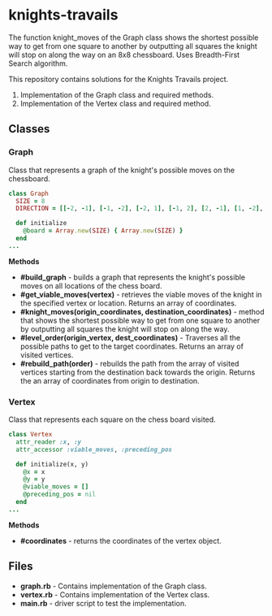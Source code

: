 # knights-travails

The function knight_moves of the Graph class shows the shortest possible way to get from one square to 
another by outputting all squares the knight will stop on along the way on
an 8x8 chessboard. Uses Breadth-First Search algorithm.

This repository contains solutions for the Knights Travails project.
1. Implementation of the Graph class and required methods.
2. Implementation of the Vertex class and required method.

## Classes

### Graph
Class that represents a graph of the knight's possible moves on the chessboard.
```ruby
class Graph
  SIZE = 8
  DIRECTION = [[-2, -1], [-1, -2], [-2, 1], [-1, 2], [2, -1], [1, -2], [2, 1], [1, 2]]

  def initialize
    @board = Array.new(SIZE) { Array.new(SIZE) }
  end
...
```
**Methods**
- **#build_graph** - builds a graph that represents the knight's possible moves on all locations of the chess board.
- **#get_viable_moves(vertex)** - retrieves the viable moves of the knight in the specified vertex or location.
  Returns an array of coordinates.
- **#knight_moves(origin_coordinates, destination_coordinates)** - method that shows the shortest possible way to get from one square to another
  by outputting all squares the knight will stop on along the way.
- **#level_order(origin_vertex, dest_coordinates)** - Traverses all the possible paths to get to the target coordinates. Returns an array of visited
  vertices.
- **#rebuild_path(order)** - rebuilds the path from the array of visited vertices starting from the destination back towards the origin. Returns
  the an array of coordinates from origin to destination.

### Vertex
Class that represents each square on the chess board visited.
```ruby
class Vertex
  attr_reader :x, :y
  attr_accessor :viable_moves, :preceding_pos

  def initialize(x, y)
    @x = x
    @y = y
    @viable_moves = []
    @preceding_pos = nil
  end
...
```
**Methods**
- **#coordinates** - returns the coordinates of the vertex object.

## Files
- **graph.rb** - Contains implementation of the Graph class.
- **vertex.rb** - Contains implementation of the Vertex class.
- **main.rb** - driver script to test the implementation.
